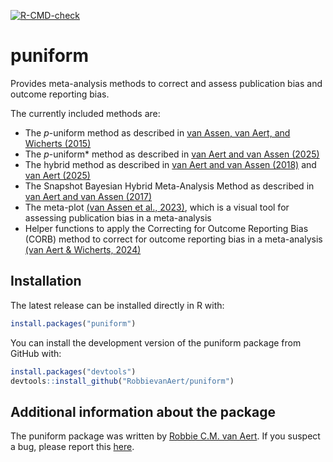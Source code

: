 
<!-- README.md is generated from README.Rmd. Please edit that file -->

[![R-CMD-check](https://github.com/RobbievanAert/puniform/actions/workflows/R-CMD-check.yaml/badge.svg?branch=master)](https://github.com/RobbievanAert/puniform/actions/workflows/R-CMD-check.yaml)

# puniform

Provides meta-analysis methods to correct and assess publication bias
and outcome reporting bias.

The currently included methods are:

- The *p*-uniform method as described in [van Assen, van Aert, and
  Wicherts
  (2015)](https://psycnet.apa.org/doiLanding?doi=10.1037%2Fmet0000025)
- The *p*-uniform\* method as described in [van Aert and van Assen
  (2025)](https://osf.io/preprints/metaarxiv/zqjr9/)
- The hybrid method as described in [van Aert and van Assen
  (2018)](https://link.springer.com/article/10.3758/s13428-017-0967-6)
  and [van Aert (2025)](https://doi.org/10.1037/met0000719)
- The Snapshot Bayesian Hybrid Meta-Analysis Method as described in [van
  Aert and van Assen
  (2017)](https://journals.plos.org/plosone/article?id=10.1371/journal.pone.0175302)
- The meta-plot [(van Assen et al.,
  2023)](https://doi.org/10.1027/2151-2604/a000513), which is a visual
  tool for assessing publication bias in a meta-analysis
- Helper functions to apply the Correcting for Outcome Reporting Bias
  (CORB) method to correct for outcome reporting bias in a meta-analysis
  [(van Aert & Wicherts,
  2024)](https://link.springer.com/article/10.3758/s13428-023-02132-2)

## Installation

The latest release can be installed directly in R with:

``` r
install.packages("puniform")
```

You can install the development version of the puniform package from
GitHub with:

``` r
install.packages("devtools")
devtools::install_github("RobbievanAert/puniform")
```

## Additional information about the package

The puniform package was written by [Robbie C.M. van
Aert](https://www.robbievanaert.com). If you suspect a bug, please
report this [here](https://github.com/RobbievanAert/puniform/issues).
